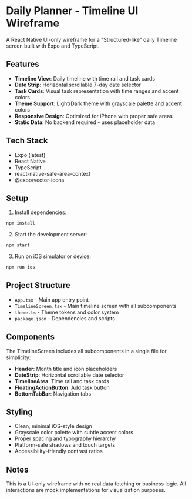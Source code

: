 # Daily Planner - Timeline UI Wireframe

A React Native UI-only wireframe for a "Structured-like" daily Timeline screen built with Expo and TypeScript.

## Features

- **Timeline View**: Daily timeline with time rail and task cards
- **Date Strip**: Horizontal scrollable 7-day date selector
- **Task Cards**: Visual task representation with time ranges and accent colors
- **Theme Support**: Light/Dark theme with grayscale palette and accent colors
- **Responsive Design**: Optimized for iPhone with proper safe areas
- **Static Data**: No backend required - uses placeholder data

## Tech Stack

- Expo (latest)
- React Native
- TypeScript
- react-native-safe-area-context
- @expo/vector-icons

## Setup

1. Install dependencies:
```bash
npm install
```

2. Start the development server:
```bash
npm start
```

3. Run on iOS simulator or device:
```bash
npm run ios
```

## Project Structure

- `App.tsx` - Main app entry point
- `TimelineScreen.tsx` - Main timeline screen with all subcomponents
- `theme.ts` - Theme tokens and color system
- `package.json` - Dependencies and scripts

## Components

The TimelineScreen includes all subcomponents in a single file for simplicity:

- **Header**: Month title and icon placeholders
- **DateStrip**: Horizontal scrollable date selector
- **TimelineArea**: Time rail and task cards
- **FloatingActionButton**: Add task button
- **BottomTabBar**: Navigation tabs

## Styling

- Clean, minimal iOS-style design
- Grayscale color palette with subtle accent colors
- Proper spacing and typography hierarchy
- Platform-safe shadows and touch targets
- Accessibility-friendly contrast ratios

## Notes

This is a UI-only wireframe with no real data fetching or business logic. All interactions are mock implementations for visualization purposes.